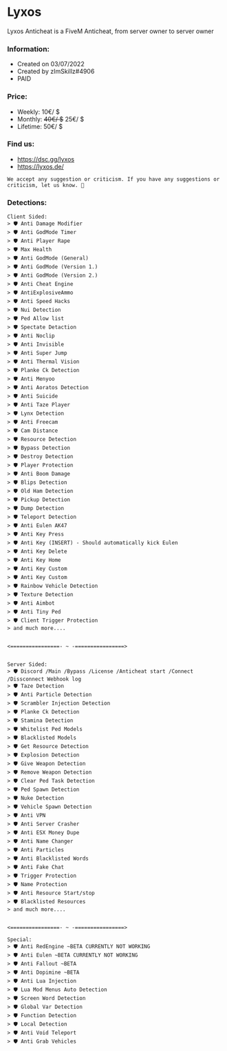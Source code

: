 # Lyxos
Lyxos Anticheat is a FiveM Anticheat, from server owner to server owner

### Information:
- Created on 03/07/2022
- Created by zImSkillz#4906
- PAID

### Price:
- Weekly: 10€/ $
- Monthly: ~~40€/ $~~ 25€/ $
- Lifetime: 50€/ $

### Find us:
- https://dsc.gg/lyxos
- https://lyxos.de/

```We accept any suggestion or criticism. If you have any suggestions or criticism, let us know. 🙏```


### Detections:
```
Client Sided:
> 🛡️ Anti Damage Modifier
> 🛡️ Anti GodMode Timer
> 🛡️ Anti Player Rape
> 🛡️ Max Health
> 🛡️ Anti GodMode (General)
> 🛡️ Anti GodMode (Version 1.)
> 🛡️ Anti GodMode (Version 2.)
> 🛡️ Anti Cheat Engine
> 🛡️ AntiExplosiveAmmo
> 🛡️ Anti Speed Hacks
> 🛡️ Nui Detection
> 🛡️ Ped Allow list
> 🛡️ Spectate Detaction
> 🛡️ Anti Noclip
> 🛡️ Anti Invisible
> 🛡️ Anti Super Jump
> 🛡️ Anti Thermal Vision
> 🛡️ Planke Ck Detection
> 🛡️ Anti Menyoo
> 🛡️ Anti Aoratos Detection 
> 🛡️ Anti Suicide 
> 🛡️ Anti Taze Player
> 🛡️ Lynx Detection
> 🛡️ Anti Freecam
> 🛡️ Cam Distance
> 🛡️ Resource Detection
> 🛡️ Bypass Detection
> 🛡️ Destroy Detection
> 🛡️ Player Protection
> 🛡️ Anti Boom Damage
> 🛡️ Blips Detection
> 🛡️ Old Ham Detection 
> 🛡️ Pickup Detection
> 🛡️ Dump Detection
> 🛡️ Teleport Detection
> 🛡️ Anti Eulen AK47
> 🛡️ Anti Key Press
> 🛡️ Anti Key (INSERT) - Should automatically kick Eulen
> 🛡️ Anti Key Delete
> 🛡️ Anti Key Home
> 🛡️ Anti Key Custom
> 🛡️ Anti Key Custom
> 🛡️ Rainbow Vehicle Detection
> 🛡️ Texture Detection
> 🛡️ Anti Aimbot
> 🛡️ Anti Tiny Ped
> 🛡️ Client Trigger Protection
> and much more....


<================- ~ -================>


Server Sided: 
> 🛡️ Discord /Main /Bypass /License /Anticheat start /Connect /Dissconnect Webhook log
> 🛡️ Taze Detection
> 🛡️ Anti Particle Detection
> 🛡️ Scrambler Injection Detection 
> 🛡️ Planke Ck Detection 
> 🛡️ Stamina Detection 
> 🛡️ Whitelist Ped Models 
> 🛡️ Blacklisted Models 
> 🛡️ Get Resource Detection 
> 🛡️ Explosion Detection
> 🛡️ Give Weapon Detection
> 🛡️ Remove Weapon Detection
> 🛡️ Clear Ped Task Detection
> 🛡️ Ped Spawn Detection
> 🛡️ Nuke Detection
> 🛡️ Vehicle Spawn Detection
> 🛡️ Anti VPN
> 🛡️ Anti Server Crasher
> 🛡️ Anti ESX Money Dupe
> 🛡️ Anti Name Changer
> 🛡️ Anti Particles 
> 🛡️ Anti Blacklisted Words
> 🛡️ Anti Fake Chat
> 🛡️ Trigger Protection 
> 🛡️ Name Protection
> 🛡️ Anti Resource Start/stop
> 🛡️ Blacklisted Resources
> and much more....


<================- ~ -================>

Special:
> 🛡️ Anti RedEngine ~BETA CURRENTLY NOT WORKING
> 🛡️ Anti Eulen ~BETA CURRENTLY NOT WORKING
> 🛡️ Anti Fallout ~BETA
> 🛡️ Anti Dopimine ~BETA
> 🛡️ Anti Lua Injection
> 🛡️ Lua Mod Menus Auto Detection
> 🛡️ Screen Word Detection
> 🛡️ Global Var Detection
> 🛡️ Function Detection
> 🛡️ Local Detection 
> 🛡️ Anti Void Teleport
> 🛡️ Anti Grab Vehicles
```
